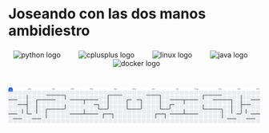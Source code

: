 <h1 align="left">Joseando con las dos manos ambidiestro</h1>

###

<div align="center">
  <img src="https://skillicons.dev/icons?i=py" height="60" alt="python logo"  />
  <img width="12" />
  <img src="https://cdn.jsdelivr.net/gh/devicons/devicon/icons/cplusplus/cplusplus-original.svg" height="60" alt="cplusplus logo"  />
  <img width="12" />
  <img src="https://cdn.jsdelivr.net/gh/devicons/devicon/icons/linux/linux-original.svg" height="60" alt="linux logo"  />
  <img width="12" />
  <img src="https://cdn.jsdelivr.net/gh/devicons/devicon/icons/java/java-original.svg" height="60" alt="java logo"  />
  <img width="12" />
  <img src="https://cdn.jsdelivr.net/gh/devicons/devicon/icons/docker/docker-original.svg" height="60" alt="docker logo"  />
</div>

###

###

<picture>
  <source media="(prefers-color-scheme: dark)" srcset="https://raw.githubusercontent.com/rgallegocode/rgallegocode/output/pacman-contribution-graph-dark.svg">
  <source media="(prefers-color-scheme: light)" srcset="https://raw.githubusercontent.com/rgallegocode/rgallegocode/output/pacman-contribution-graph.svg">
  <img alt="pacman contribution graph" src="https://raw.githubusercontent.com/rgallegocode/rgallegocode/output/pacman-contribution-graph.svg">
</picture>

###
